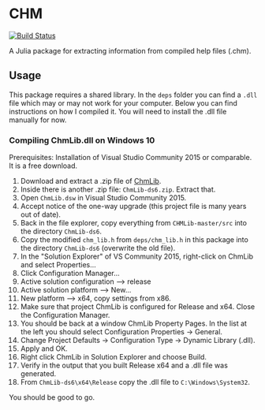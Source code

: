 # CHM

[![Build Status](https://travis-ci.org/ajkeller34/CHM.jl.svg?branch=master)](https://travis-ci.org/ajkeller34/CHM.jl)

A Julia package for extracting information from compiled help files (.chm).

## Usage

This package requires a shared library. In the `deps` folder you can find a `.dll`
file which may or may not work for your computer. Below you can find instructions
on how I compiled it. You will need to install the .dll file manually for now.

### Compiling ChmLib.dll on Windows 10

Prerequisites: Installation of Visual Studio Community 2015 or comparable. It
is a free download.

1. Download and extract a .zip file of [ChmLib](https://github.com/jedwing/CHMLib).
2. Inside there is another .zip file: `ChmLib-ds6.zip`. Extract that.
3. Open `ChmLib.dsw` in Visual Studio Community 2015.
4. Accept notice of the one-way upgrade (this project file is many years out of date).
5. Back in the file explorer, copy everything from `CHMLib-master/src` into
the directory `ChmLib-ds6`.
6. Copy the modified `chm_lib.h` from `deps/chm_lib.h` in this package into
the directory `ChmLib-ds6` (overwrite the old file).
7. In the "Solution Explorer" of VS Community 2015, right-click on ChmLib and
select Properties...
8. Click Configuration Manager...
9. Active solution configuration --> release
10. Active solution platform --> New...
11. New platform --> x64, copy settings from x86.
12. Make sure that project ChmLib is configured for Release and x64. Close the
Configuration Manager.
13. You should be back at a window ChmLib Property Pages. In the
list at the left you should select Configuration Properties -> General.
14. Change Project Defaults -> Configuration Type -> Dynamic Library (.dll).
15. Apply and OK.
16. Right click ChmLib in Solution Explorer and choose Build.
17. Verify in the output that you built Release x64 and a .dll file was
generated.
18. From `ChmLib-ds6\x64\Release` copy the .dll file to `C:\Windows\System32`.

You should be good to go.
